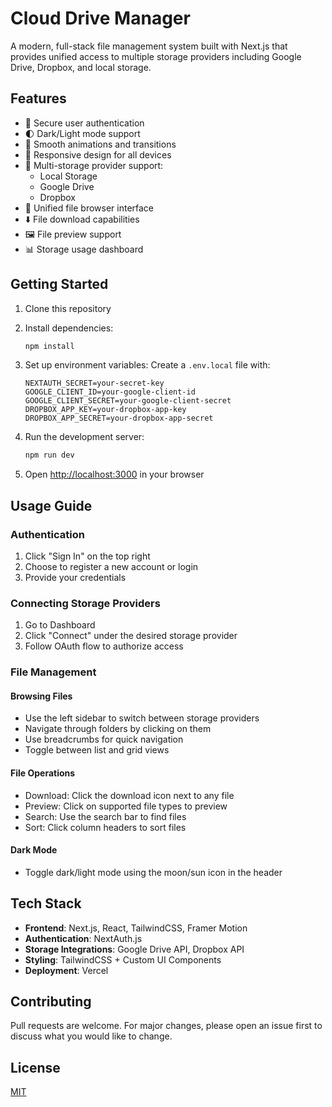 # Cloud Drive Manager

A modern, full-stack file management system built with Next.js that provides unified access to multiple storage providers including Google Drive, Dropbox, and local storage.

## Features

- 🔐 Secure user authentication
- 🌓 Dark/Light mode support
- 💨 Smooth animations and transitions
- 📱 Responsive design for all devices
- 🔄 Multi-storage provider support:
  - Local Storage
  - Google Drive
  - Dropbox
- 📂 Unified file browser interface
- ⬇️ File download capabilities
- 🖼️ File preview support
- 📊 Storage usage dashboard

## Getting Started

1. Clone this repository
2. Install dependencies:
   ```bash
   npm install
   ```
3. Set up environment variables:
   Create a `.env.local` file with:
   ```
   NEXTAUTH_SECRET=your-secret-key
   GOOGLE_CLIENT_ID=your-google-client-id
   GOOGLE_CLIENT_SECRET=your-google-client-secret
   DROPBOX_APP_KEY=your-dropbox-app-key
   DROPBOX_APP_SECRET=your-dropbox-app-secret
   ```

4. Run the development server:
   ```bash
   npm run dev
   ```

5. Open [http://localhost:3000](http://localhost:3000) in your browser

## Usage Guide

### Authentication

1. Click "Sign In" on the top right
2. Choose to register a new account or login
3. Provide your credentials

### Connecting Storage Providers

1. Go to Dashboard
2. Click "Connect" under the desired storage provider
3. Follow OAuth flow to authorize access

### File Management

#### Browsing Files
- Use the left sidebar to switch between storage providers
- Navigate through folders by clicking on them
- Use breadcrumbs for quick navigation
- Toggle between list and grid views

#### File Operations
- Download: Click the download icon next to any file
- Preview: Click on supported file types to preview
- Search: Use the search bar to find files
- Sort: Click column headers to sort files

#### Dark Mode
- Toggle dark/light mode using the moon/sun icon in the header

## Tech Stack

- **Frontend**: Next.js, React, TailwindCSS, Framer Motion
- **Authentication**: NextAuth.js
- **Storage Integrations**: Google Drive API, Dropbox API
- **Styling**: TailwindCSS + Custom UI Components
- **Deployment**: Vercel

## Contributing

Pull requests are welcome. For major changes, please open an issue first to discuss what you would like to change.

## License

[MIT](https://choosealicense.com/licenses/mit/)